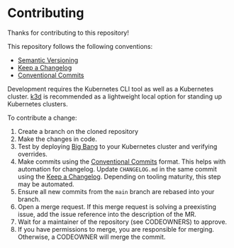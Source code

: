 # Contributing

Thanks for contributing to this repository!

This repository follows the following conventions:

* [Semantic Versioning](https://semver.org/)
* [Keep a Changelog](https://keepachangelog.com/)
* [Conventional Commits](https://www.conventionalcommits.org/)

Development requires the Kubernetes CLI tool as well as a Kubernetes cluster. [k3d](https://k3d.io) is recommended as a lightweight local option for standing up Kubernetes clusters.

To contribute a change:

1. Create a branch on the cloned repository
1. Make the changes in code.
1. Test by deploying [Big Bang](https://repo1.dsop.io/platform-one/big-bang/umbrella) to your Kubernetes cluster and verifying overrides.
1. Make commits using the [Conventional Commits](https://www.conventionalcommits.org/) format. This helps with automation for changelog. Update `CHANGELOG.md` in the same commit using the [Keep a Changelog](https://keepachangelog.com). Depending on tooling maturity, this step may be automated.
1. Ensure all new commits from the `main` branch are rebased into your branch.
1. Open a merge request. If this merge request is solving a preexisting issue, add the issue reference into the description of the MR.
1. Wait for a maintainer of the repository (see CODEOWNERS) to approve.
1. If you have permissions to merge, you are responsible for merging. Otherwise, a CODEOWNER will merge the commit.
